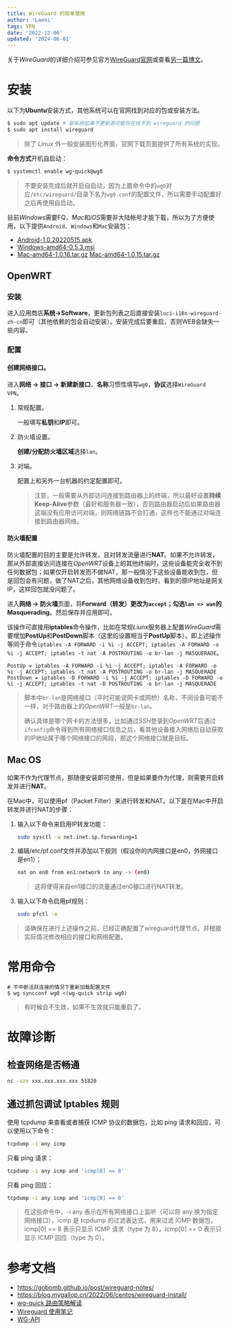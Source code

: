 ```yaml
---
title: WireGuard 的简单使用
author: 'Laeni'
tags: VPN
date: '2022-12-06'
updated: '2024-06-01'
---
```


关于*WireGuard*的详细介绍可参见官方[WireGuard官网](https://www.wireguard.com/)或查看[另一篇博文](/share/20221208)。

# 安装

以下为**Ubuntu**安装方式，其他系统可以在官网找到对应的包或安装方法。

```sh
$ sudo apt update # 新系统如果不更新源可能存在找不到 wireguard 的问题
$ sudo apt install wireguard
```

> 除了 Linux 外一般安装图形化界面，官网下载页面提供了所有系统的实现。

**命令方式**开机自启动：

```sh
$ systemctl enable wg-quick@wg0
```

> 不要安装完成后就开启自启动，因为上面命令中的`wg0`对应`/etc/wireguard/`目录下名为`wg0.conf`的配置文件，所以需要手动配置好之后再使用自启动。

目前*Windows*需要FQ，*Mac*和*iOS*需要非大陆帐号才能下载，所以为了方便使用，以下提供`Android`、`Windows`和`Mac`安装包：

- [Android-1.0.20220515.apk](https://chengdu-1252266447.cos.ap-chengdu.myqcloud.com/share/package/wireguard/Android-1.0.20220515.apk)
- [Windows-amd64-0.5.3.msi](https://chengdu-1252266447.cos.ap-chengdu.myqcloud.com/share/package/wireguard/Windows-amd64-0.5.3.msi)
- [Mac-amd64-1.0.16.tar.gz](https://chengdu-1252266447.cos.ap-chengdu.myqcloud.com/share/package/wireguard/Mac-amd64-1.0.16.tar.gz) [Mac-amd64-1.0.15.tar.gz](https://chengdu-1252266447.cos.ap-chengdu.myqcloud.com/share/package/wireguard/Mac-amd64-1.0.15.tar.gz)

## OpenWRT

### 安装

进入应用商店**系统->Software**，更新包列表之后直接安装`luci-i18n-wireguard-zh-cn`即可（其他依赖的包会自动安装）。安装完成后要重启，否则WEB会缺失一些内容。

### 配置

#### 创建网络接口。

进入**网络 -> 接口 -> 新建新接口**，**名称**习惯性填写`wg0`，**协议**选择`WireGuard VPN`。

1. 常规配置。

   一般填写**私钥**和**IP**即可。

2. 防火墙设置。

   **创建/分配防火墙区域**选择`lan`。

3. 对端。

   配置上和另外一台机器的约定配置即可。

   > 注意，一般需要从外部访问连接到路由器上的终端，所以最好设置**持续 Keep-Alive**参数（最好和服务器一致），否则路由器启动后如果路由器这端没有应用访问对端，则网络链路不会打通，这样也不能通过对端连接到路由器网络。

#### 防火墙配置

防火墙配置的目的主要是允许转发，且对转发流量进行**NAT**。如果不允许转发，那从外部直接访问连接在*OpenWRT*设备上的其他终端时，这些设备能完全收不到任何数据包；如果仅开启转发而不做NAT，那一般情况下这些设备能收到包，但是回包会有问题，做了NAT之后，其他网络设备收到包时，看到的原IP地址是网关IP，这样回包就没问题了。

进入**网络 -> 防火墙**页面，将**Forward（转发）**更改为`accept`；勾选`lan => wan`的**Masquerading**。然后保存并应用即可。

该操作可直接用**iptables**命令操作，比如在常规*Liunx*服务器上配置*WireGuard*需要增加**PostUp**和**PostDown**脚本（这里的设置相当于**PostUp**脚本）。即上述操作等同于命令`iptables -A FORWARD -i %i -j ACCEPT; iptables -A FORWARD -o %i -j ACCEPT; iptables -t nat -A POSTROUTING -o br-lan -j MASQUERADE`。

```
PostUp = iptables -A FORWARD -i %i -j ACCEPT; iptables -A FORWARD -o %i -j ACCEPT; iptables -t nat -A POSTROUTING -o br-lan -j MASQUERADE
PostDown = iptables -D FORWARD -i %i -j ACCEPT; iptables -D FORWARD -o %i -j ACCEPT; iptables -t nat -D POSTROUTING -o br-lan -j MASQUERADE
```

> 脚本中`br-lan`是网络接口（平时可能说网卡或网桥）名称，不同设备可能不一样，对于路由器上的*OpenWRT*一般是`br-lan`。
>
> 确认具体是哪个网卡的方法很多，比如通过*SSH*登录到*OpenWRT*后通过`ifconfig`命令得到所有网络接口信息之后，看其他设备接入网络后自动获取的IP地址属于哪个网络接口的网段，那这个网络接口就是目标。

## Mac OS

如果不作为代理节点，那随便安装即可使用，但是如果要作为代理，则需要开启转发并进行**NAT**。

在Mac中，可以使用pf（Packet Filter）来进行转发和NAT。以下是在Mac中开启转发并进行NAT的步骤：

1. 输入以下命令来启用IP转发功能：

   ```bash
   sudo sysctl -w net.inet.ip.forwarding=1
   ```

2. 编辑/etc/pf.conf文件并添加以下规则（假设你的内网接口是en0，外网接口是en1）：

   ```bash
   nat on en0 from en1:network to any -> (en0)
   ```

   > 这将使得来自en1接口的流量通过en0接口进行NAT转发。

3. 输入以下命令启用pf规则：

   ```bash
   sudo pfctl -e
   ```

> 请确保在进行上述操作之前，已经正确配置了wireguard代理节点。并根据实际情况修改相应的接口和网络配置。

# 常用命令

```shell
# 不中断活跃连接的情况下重新加载配置文件
$ wg syncconf wg0 <(wg-quick strip wg0)
```

> 有时候会不生效，如果不生效就只能重启了。

# 故障诊断

## 检查网络是否畅通

```sh
nc -uzv xxx.xxx.xxx.xxx 51820
```

## 通过抓包调试 Iptables 规则

使用 tcpdump 来查看或者捕获 ICMP 协议的数据包，比如 ping 请求和回应，可以使用以下命令：

```sh
tcpdump -i any icmp
```

只看 ping 请求：

```sh
tcpdump -i any icmp and 'icmp[0] == 8'
```

只看 ping 回应：

```sh
tcpdump -i any icmp and 'icmp[0] == 0'
```

> 在这些命令中，-i any 表示在所有网络接口上监听（可以将 any 换为指定网络接口），icmp 是 tcpdump 的过滤表达式，用来过滤 ICMP 数据包，icmp[0] == 8 表示只显示 ICMP 请求（type 为 8），icmp[0] == 0 表示只显示 ICMP 回应（type 为 0）。

# 参考文档

- https://gobomb.github.io/post/wireguard-notes/
- <https://blog.mygallop.cn/2022/06/centos/wireguard-install/>
- [wg-quick 路由策略解读](https://icloudnative.io/posts/linux-routing-of-wireguard/)
- [Wireguard 使用笔记](https://gobomb.github.io/post/wireguard-notes/)
- [WG-API](https://github.com/jamescun/wg-api)